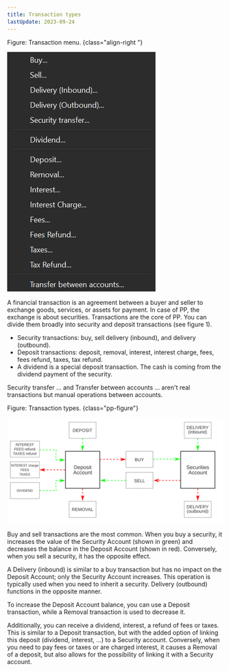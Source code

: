 ```yaml
---
title: Transaction types
lastUpdate: 2023-09-24
---
```

Figure: Transaction menu. {class="align-right "}

![](./images/transaction-types.png)

A financial transaction is an agreement between a buyer and seller to exchange goods, services, or assets for payment. In case of PP, the exchange is about securities. Transactions are the core of PP. You can divide them broadly into security and deposit transactions (see figure 1).

- Security transactions: buy, sell delivery (inbound), and delivery (outbound).
- Deposit transactions: deposit, removal, interest, interest charge, fees, fees refund, taxes, tax refund.
- A dividend is a special deposit transaction. The cash is coming from the dividend payment of the security.

Security transfer ... and Transfer between accounts ... aren't real transactions but manual operations between accounts.


Figure: Transaction types. {class="pp-figure"}

![](./images/info-transaction-types.svg)

Buy and sell transactions are the most common. When you buy a security, it increases the value of the Security Account (shown in green) and decreases the balance in the Deposit Account (shown in red). Conversely, when you sell a security, it has the opposite effect.

A Delivery (inbound) is similar to a buy transaction but has no impact on the Deposit Account; only the Security Account increases. This operation is typically used when you need to inherit a security. Delivery (outbound) functions in the opposite manner.

To increase the Deposit Account balance, you can use a Deposit transaction, while a Removal transaction is used to decrease it.

Additionally, you can receive a dividend, interest, a refund of fees or taxes. This is similar to a Deposit transaction, but with the added option of linking this deposit (dividend, interest, ...) to a Security account. Conversely, when you need to pay fees or taxes or are charged interest, it causes a Removal of a deposit, but also allows for the possibility of linking it with a Security account.